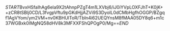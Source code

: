 $START$BvxHSfaIhAg6ela9X2tAhnpPZgT4m1LXVbj6/iJ0iYVpLOXFJhT+K0jK++zCR8tSBlj0CD/L3fvgpVftu9pGKdHjjAZVi9S3DyoIL0dCMbHgfhOGGP/BZgqf1AgVYom/ym2VM+nv0KBHUlToR/Tbln4i62UEQYnsM8fMAA05DY8q6+m1c37WGBxk0IMgNQ58dHV8k3MFXXFShQPOgP0/Mg==$END$
